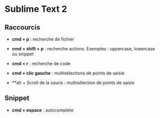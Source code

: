 Sublime Text 2
==========================

Raccourcis
--------------------------

* **cmd + p** : recherche de fichier
* **cmd + shift + p** : recherche actions. Exemples : uppercase, lowercase ou snippet
* **cmd + r** : recherche de code

* **cmd + clic gauche** : multisélections de points de saisie
* **alt + Scroll de la souris : multisélection de points de saisie

Snippet
--------------------------

* **cmd + espace** : autocomplete

